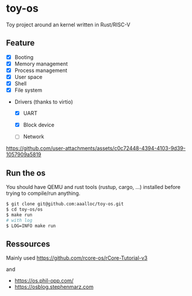 # toy-os
Toy project around an kernel written in Rust/RISC-V

## Feature
- [x] Booting
- [x] Memory management
- [x] Process management
- [x] User space
- [x] Shell
- [x] File system
- Drivers (thanks to virtio)
  - [x] UART
  - [x] Block device
  - [ ] Network


https://github.com/user-attachments/assets/c0c72448-4394-4103-9d39-1057909a5819

## Run the os
You should have QEMU and rust tools (rustup, cargo, ...) installed before trying to compile/run anything.

```bash
$ git clone git@github.com:aaalloc/toy-os.git
$ cd toy-os/os
$ make run
# with log
$ LOG=INFO make run
```


## Ressources
Mainly used https://github.com/rcore-os/rCore-Tutorial-v3

and
- https://os.phil-opp.com/
- https://osblog.stephenmarz.com
